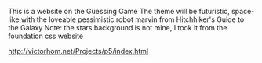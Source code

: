 This is a website on the Guessing Game
The theme will be futuristic, space-like with the loveable pessimistic robot marvin
from Hitchhiker's Guide to the Galaxy
Note: the stars background is not mine, I took it from the foundation css website


http://victorhom.net/Projects/p5/index.html

